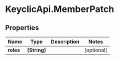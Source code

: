 # KeyclicApi.MemberPatch

## Properties
Name | Type | Description | Notes
------------ | ------------- | ------------- | -------------
**roles** | **[String]** |  | [optional] 


